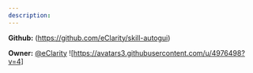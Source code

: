 ```yaml
---
description: 
---
```



**Github:** (https://github.com/eClarity/skill-autogui)

**Owner:** [@eClarity](https://github.com/eClarity) ![https://avatars3.githubusercontent.com/u/4976498?v=4]

